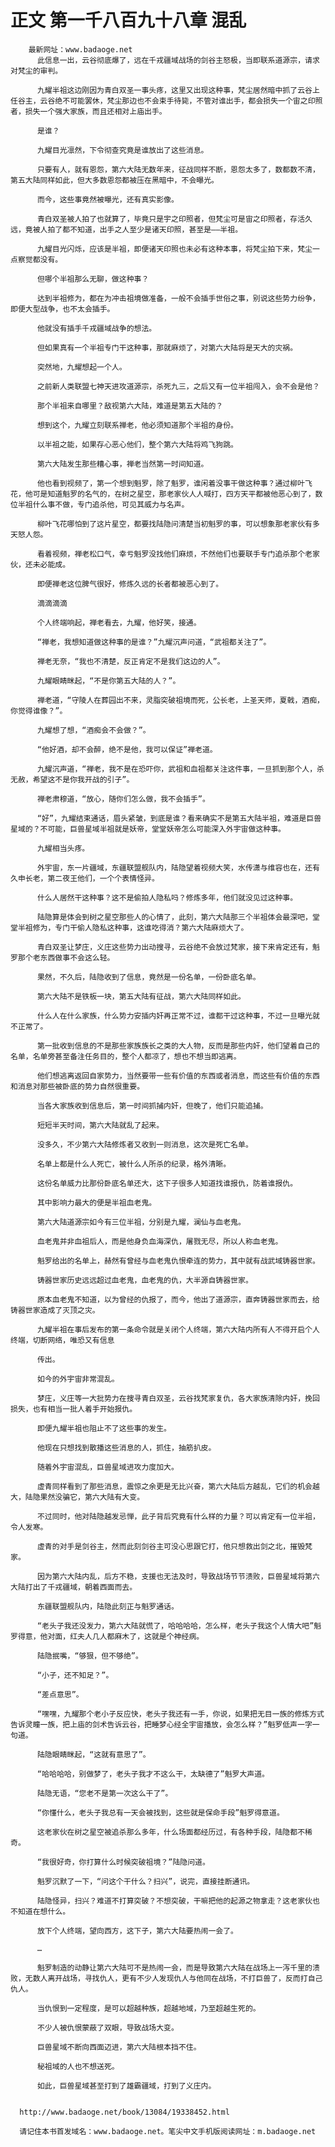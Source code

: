 # 正文 第一千八百九十八章 混乱
        最新网址：www.badaoge.net
          此信息一出，云谷彻底爆了，远在千戎疆域战场的剑谷主怒极，当即联系道源宗，请求对梵尘的审判。
      
          九耀半祖这边刚因为青白双圣一事头疼，这里又出现这种事，梵尘居然暗中抓了云谷上任谷主，云谷绝不可能罢休，梵尘那边也不会束手待毙，不管对谁出手，都会损失一个宙之印照者，损失一个强大家族，而且还相对上庙出手。
      
          是谁？
      
          九耀目光凛然，下令彻查究竟是谁放出了这些消息。
      
          只要有人，就有恩怨，第六大陆无数年来，征战同样不断，恩怨太多了，数都数不清，第五大陆同样如此，但大多数恩怨都被压在黑暗中，不会曝光。
      
          而今，这些事竟然被曝光，还有真实影像。
      
          青白双圣被人拍了也就算了，毕竟只是宇之印照者，但梵尘可是宙之印照者，存活久远，竟被人拍了都不知道，出手之人至少是诸天印照，甚至是——半祖。
      
          九耀目光闪烁，应该是半祖，即便诸天印照也未必有这种本事，将梵尘拍下来，梵尘一点察觉都没有。
      
          但哪个半祖那么无聊，做这种事？
      
          达到半祖修为，都在为冲击祖境做准备，一般不会插手世俗之事，别说这些势力纷争，即便大型战争，也不太会插手。
      
          他就没有插手千戎疆域战争的想法。
      
          但如果真有一个半祖专门干这种事，那就麻烦了，对第六大陆将是天大的灾祸。
      
          突然地，九耀想起一个人。
      
          之前新人类联盟七神天进攻道源宗，杀死九三，之后又有一位半祖闯入，会不会是他？
      
          那个半祖来自哪里？敌视第六大陆，难道是第五大陆的？
      
          想到这个，九耀立刻联系禅老，他必须知道那个半祖的身份。
      
          以半祖之能，如果存心恶心他们，整个第六大陆将鸡飞狗跳。
      
          第六大陆发生那些糟心事，禅老当然第一时间知道。
      
          他也看到视频了，第一个想到魁罗，除了魁罗，谁闲着没事干做这种事？通过柳叶飞花，他可是知道魁罗的名气的，在树之星空，那老家伙人人喊打，四方天平都被他恶心到了，数位半祖什么事不做，专门追杀他，可见其威力与名声。
      
          柳叶飞花哪怕到了这片星空，都要找陆隐问清楚当初魁罗的事，可以想象那老家伙有多天怒人怨。
      
          看着视频，禅老松口气，幸亏魁罗没找他们麻烦，不然他们也要联手专门追杀那个老家伙，还未必能成。
      
          即便禅老这位脾气很好，修炼久远的长者都被恶心到了。
      
          滴滴滴滴
      
          个人终端响起，禅老看去，九耀，他好笑，接通。
      
          “禅老，我想知道做这种事的是谁？”九耀沉声问道，“武祖都关注了”。
      
          禅老无奈，“我也不清楚，反正肯定不是我们这边的人”。
      
          九耀眼睛眯起，“不是你第五大陆的人？”。
      
          禅老道，“守陵人在葬园出不来，灵脂突破祖境而死，公长老，上圣天师，夏戟，酒痴，你觉得谁像？”。
      
          九耀想了想，“酒痴会不会做？”。
      
          “他好酒，却不会醉，绝不是他，我可以保证”禅老道。
      
          九耀沉声道，“禅老，我不是在恐吓你，武祖和血祖都关注这件事，一旦抓到那个人，杀无赦，希望这不是你我开战的引子”。
      
          禅老肃穆道，“放心，随你们怎么做，我不会插手”。
      
          “好”，九耀结束通话，眉头紧皱，到底是谁？看来确实不是第五大陆半祖，难道是巨兽星域的？不可能，巨兽星域半祖就是妖帝，堂堂妖帝怎么可能深入外宇宙做这种事。
      
          九耀相当头疼。
      
          外宇宙，东一片疆域，东疆联盟舰队内，陆隐望着视频大笑，水传潇与维容也在，还有久申长老，第二夜王他们，一个个表情怪异。
      
          什么人居然干这种事？这不是偷拍人隐私吗？修炼多年，他们就没见过这种事。
      
          陆隐算是体会到树之星空那些人的心情了，此刻，第六大陆那三个半祖体会最深吧，堂堂半祖修为，专门干偷人隐私这种事，这谁吃得消？第六大陆麻烦大了。
      
          青白双圣让梦庄，义庄这些势力出动搜寻，云谷绝不会放过梵家，接下来肯定还有，魁罗那个老东西做事不会这么轻。
      
          果然，不久后，陆隐收到了信息，竟然是一份名单，一份卧底名单。
      
          第六大陆不是铁板一块，第五大陆有征战，第六大陆同样如此。
      
          什么人在什么家族，什么势力安插内奸再正常不过，谁都干过这种事，不过一旦曝光就不正常了。
      
          第一批收到信息的不是那些家族族长之类的大人物，反而是那些内奸，他们望着自己的名单，名单旁甚至备注任务目的，整个人都凉了，想也不想当即逃离。
      
          他们想逃离返回自家势力，当然要带一些有价值的东西或者消息，而这些有价值的东西和消息对那些被卧底的势力自然很重要。
      
          当各大家族收到信息后，第一时间抓捕内奸，但晚了，他们只能追捕。
      
          短短半天时间，第六大陆就乱了起来。
      
          没多久，不少第六大陆修炼者又收到一则消息，这次是死亡名单。
      
          名单上都是什么人死亡，被什么人所杀的纪录，格外清晰。
      
          这份名单威力比那份卧底名单还大，这下子很多人知道找谁报仇，防着谁报仇。
      
          其中影响力最大的便是半祖血老鬼。
      
          第六大陆道源宗如今有三位半祖，分别是九耀，澜仙与血老鬼。
      
          血老鬼并非血祖后人，而是他身负血海深仇，屠戮无尽，所以人称血老鬼。
      
          魁罗给出的名单上，赫然有曾经与血老鬼仇恨牵连的势力，其中就有战武域铸器世家。
      
          铸器世家历史远远超过血老鬼，血老鬼的仇，大半源自铸器世家。
      
          原本血老鬼不知道，以为曾经的仇报了，而今，他出了道源宗，直奔铸器世家而去，给铸器世家造成了灭顶之灾。
      
          九耀半祖在事后发布的第一条命令就是关闭个人终端，第六大陆内所有人不得开启个人终端，切断网络，唯恐又有信息
      
          传出。
      
          如今的外宇宙非常混乱。
      
          梦庄，义庄等一大批势力在搜寻青白双圣，云谷找梵家复仇，各大家族清除内奸，挽回损失，也有相当一批人着手开始报仇。
      
          即便九耀半祖也阻止不了这些事的发生。
      
          他现在只想找到散播这些消息的人，抓住，抽筋扒皮。
      
          随着外宇宙混乱，巨兽星域进攻力度加大。
      
          虚青同样看到了那些消息，震惊之余更是无比兴奋，第六大陆后方越乱，它们的机会越大，陆隐果然没骗它，第六大陆有大变。
      
          不过同时，他对陆隐越发忌惮，此子背后究竟有什么样的力量？可以肯定有一位半祖，令人发寒。
      
          虚青的对手是剑谷主，然而此刻剑谷主可没心思跟它打，他只想救出剑之北，摧毁梵家。
      
          因为第六大陆内乱，后方不稳，支援也无法及时，导致战场节节溃败，巨兽星域将第六大陆打出了千戎疆域，朝着西面而去。
      
          东疆联盟舰队内，陆隐此刻正与魁罗通话。
      
          “老头子我还没发力，第六大陆就慌了，哈哈哈哈，怎么样，老头子我这个人情大吧”魁罗得意，他对面，红夫人几人都麻木了，这就是个神经病。
      
          陆隐抿嘴，“够狠，但不够绝”。
      
          “小子，还不知足？”。
      
          “差点意思”。
      
          “嘿嘿，九耀那个老小子反应快，老头子我还有一手，你说，如果把无目一族的修炼方式告诉灵瞳一族，把上庙的剑术告诉云谷，把睡梦心经全宇宙播放，会怎么样？”魁罗低声一字一句道。
      
          陆隐眼睛眯起，“这就有意思了”。
      
          “哈哈哈哈，别做梦了，老头子我才不这么干，太缺德了”魁罗大声道。
      
          陆隐无语，“您老不是第一次这么干了”。
      
          “你懂什么，老头子我总有一天会被找到，这些就是保命手段”魁罗得意道。
      
          这老家伙在树之星空被追杀那么多年，什么场面都经历过，有各种手段，陆隐都不稀奇。
      
          “我很好奇，你打算什么时候突破祖境？”陆隐问道。
      
          魁罗沉默了一下，“问这个干什么？扫兴”，说完，直接挂断通讯。
      
          陆隐怪异，扫兴？难道不打算突破？不想突破，干嘛把他的起源之物拿走？这老家伙也不知道在想什么。
      
          放下个人终端，望向西方，这下子，第六大陆要热闹一会了。
      
          …
      
          魁罗制造的动静让第六大陆可不是热闹一会，而是导致第六大陆在战场上一泻千里的溃败，无数人离开战场，寻找仇人，更有不少人发现仇人与他同在战场，不打巨兽了，反而打自己仇人。
      
          当仇恨到一定程度，是可以超越种族，超越地域，乃至超越生死的。
      
          不少人被仇恨蒙蔽了双眼，导致战场大变。
      
          巨兽星域不断向西面迈进，第六大陆根本挡不住。
      
          秘祖域的人也不想送死。
      
          如此，巨兽星域甚至打到了雄霸疆域，打到了义庄内。
      
      
      http://www.badaoge.net/book/13084/19338452.html
      
      请记住本书首发域名：www.badaoge.net。笔尖中文手机版阅读网址：m.badaoge.net